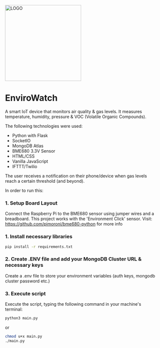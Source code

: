 <img src="https://github.com/user-attachments/assets/0ef59bc8-9500-4e6c-a5c7-156d4eddf026" alt="LOGO" width="250" height="250">

# EnviroWatch
A smart IoT device that monitors air quality & gas levels. It measures temperature, humidity, pressure & VOC (Volatile Organic Compounds).

The following technologies were used:

- Python with Flask
- SocketIO
- MongoDB Atlas
- BME680 3.3V Sensor
- HTML/CSS
- Vanilla JavaScript
- IFTTT/Twilio

The user receives a notification on their phone/device when gas levels reach a certain threshold (and beyond).

In order to run this:

### 1. Setup Board Layout 

Connect the Raspberry Pi to the BME680 sensor using jumper wires and a breadboard. This project works with the 'Environment Click' sensor. Visit: https://github.com/pimoroni/bme680-python for more info

### 1. Install necessary libraries

```bash
pip install -r requirements.txt
```

### 2. Create .ENV file and add your MongoDB Cluster URL & necessary keys
Create a .env file to store your environment variables (auth keys, mongodb cluster password etc.)

### 3. Execute script
Execute the script, typing the following command in your machine's terminal:

```bash
python3 main.py
```

or 

```bash
chmod u+x main.py
./main.py
```




